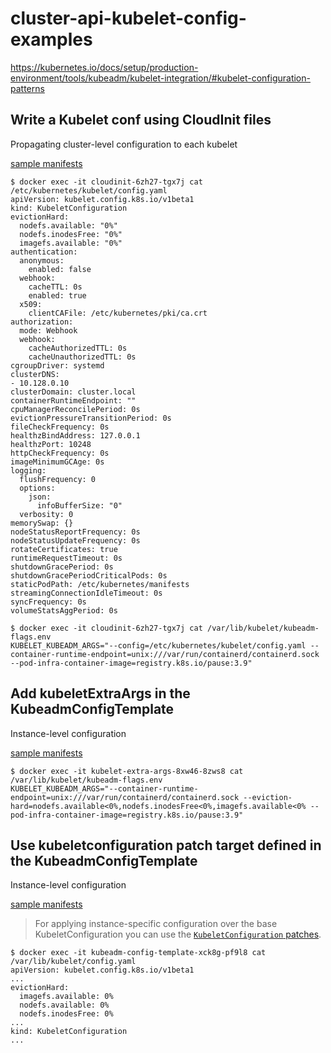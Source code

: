 # cluster-api-kubelet-config-examples

<https://kubernetes.io/docs/setup/production-environment/tools/kubeadm/kubelet-integration/#kubelet-configuration-patterns>

## Write a Kubelet conf using CloudInit files

Propagating cluster-level configuration to each kubelet

[sample manifests](./clusters/cloudinit)

```
$ docker exec -it cloudinit-6zh27-tgx7j cat /etc/kubernetes/kubelet/config.yaml
apiVersion: kubelet.config.k8s.io/v1beta1
kind: KubeletConfiguration
evictionHard:
  nodefs.available: "0%"
  nodefs.inodesFree: "0%"
  imagefs.available: "0%"
authentication:
  anonymous:
    enabled: false
  webhook:
    cacheTTL: 0s
    enabled: true
  x509:
    clientCAFile: /etc/kubernetes/pki/ca.crt
authorization:
  mode: Webhook
  webhook:
    cacheAuthorizedTTL: 0s
    cacheUnauthorizedTTL: 0s
cgroupDriver: systemd
clusterDNS:
- 10.128.0.10
clusterDomain: cluster.local
containerRuntimeEndpoint: ""
cpuManagerReconcilePeriod: 0s
evictionPressureTransitionPeriod: 0s
fileCheckFrequency: 0s
healthzBindAddress: 127.0.0.1
healthzPort: 10248
httpCheckFrequency: 0s
imageMinimumGCAge: 0s
logging:
  flushFrequency: 0
  options:
    json:
      infoBufferSize: "0"
  verbosity: 0
memorySwap: {}
nodeStatusReportFrequency: 0s
nodeStatusUpdateFrequency: 0s
rotateCertificates: true
runtimeRequestTimeout: 0s
shutdownGracePeriod: 0s
shutdownGracePeriodCriticalPods: 0s
staticPodPath: /etc/kubernetes/manifests
streamingConnectionIdleTimeout: 0s
syncFrequency: 0s
volumeStatsAggPeriod: 0s
```

```
$ docker exec -it cloudinit-6zh27-tgx7j cat /var/lib/kubelet/kubeadm-flags.env
KUBELET_KUBEADM_ARGS="--config=/etc/kubernetes/kubelet/config.yaml --container-runtime-endpoint=unix:///var/run/containerd/containerd.sock --pod-infra-container-image=registry.k8s.io/pause:3.9"
```

## Add kubeletExtraArgs in the KubeadmConfigTemplate

Instance-level configuration

[sample manifests](./clusters/kubelet-extra-args)

```
$ docker exec -it kubelet-extra-args-8xw46-8zws8 cat /var/lib/kubelet/kubeadm-flags.env
KUBELET_KUBEADM_ARGS="--container-runtime-endpoint=unix:///var/run/containerd/containerd.sock --eviction-hard=nodefs.available<0%,nodefs.inodesFree<0%,imagefs.available<0% --pod-infra-container-image=registry.k8s.io/pause:3.9"
```

## Use kubeletconfiguration patch target defined in the KubeadmConfigTemplate

Instance-level configuration

[sample manifests](./clusters/kubeadm-config-template)

> For applying instance-specific configuration over the base KubeletConfiguration you can use the [`KubeletConfiguration` patches](<https://kubernetes.io/docs/setup/production-environment/tools/kubeadm/control-plane-flags/#patches>).

```
$ docker exec -it kubeadm-config-template-xck8g-pf9l8 cat /var/lib/kubelet/config.yaml
apiVersion: kubelet.config.k8s.io/v1beta1
...
evictionHard:
  imagefs.available: 0%
  nodefs.available: 0%
  nodefs.inodesFree: 0%
...
kind: KubeletConfiguration
...
```
